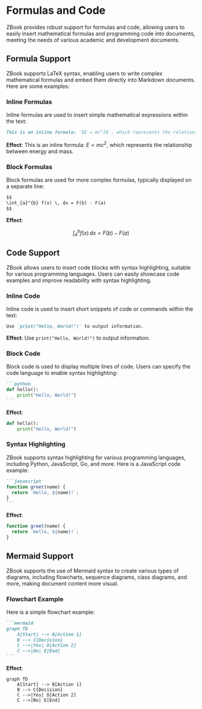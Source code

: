 # Formulas and Code

ZBook provides robust support for formulas and code, allowing users to easily insert mathematical formulas and programming code into documents, meeting the needs of various academic and development documents.

## Formula Support

ZBook supports LaTeX syntax, enabling users to write complex mathematical formulas and embed them directly into Markdown documents. Here are some examples:

### Inline Formulas

Inline formulas are used to insert simple mathematical expressions within the text:

```markdown
This is an inline formula: `$E = mc^2$`, which represents the relationship between energy and mass.
```

**Effect**: This is an inline formula: $E = mc^2$, which represents the relationship between energy and mass.

### Block Formulas

Block formulas are used for more complex formulas, typically displayed on a separate line:

```markdown
$$
\int_{a}^{b} f(x) \, dx = F(b) - F(a)
$$
```

**Effect**:

$$
\int_{a}^{b} f(x) \, dx = F(b) - F(a)
$$

## Code Support

ZBook allows users to insert code blocks with syntax highlighting, suitable for various programming languages. Users can easily showcase code examples and improve readability with syntax highlighting.

### Inline Code

Inline code is used to insert short snippets of code or commands within the text:

```markdown
Use `print("Hello, World!")` to output information.
```

**Effect**: Use `print("Hello, World!")` to output information.

### Block Code

Block code is used to display multiple lines of code. Users can specify the code language to enable syntax highlighting:

````markdown
```python
def hello():
    print("Hello, World!")
```
````

**Effect**:

```python
def hello():
    print("Hello, World!")
```

### Syntax Highlighting

ZBook supports syntax highlighting for various programming languages, including Python, JavaScript, Go, and more. Here is a JavaScript code example:

````markdown
```javascript
function greet(name) {
  return `Hello, ${name}!`;
}
```
````

**Effect**:

```javascript
function greet(name) {
  return `Hello, ${name}!`;
}
```

## Mermaid Support

ZBook supports the use of Mermaid syntax to create various types of diagrams, including flowcharts, sequence diagrams, class diagrams, and more, making document content more visual.

### Flowchart Example

Here is a simple flowchart example:

````markdown
```mermaid
graph TD
    A[Start] --> B[Action 1]
    B --> C{Decision}
    C -->|Yes| D[Action 2]
    C -->|No| E[End]
```
````

**Effect**:

```mermaid
graph TD
    A[Start] --> B[Action 1]
    B --> C{Decision}
    C -->|Yes| D[Action 2]
    C -->|No| E[End]
```